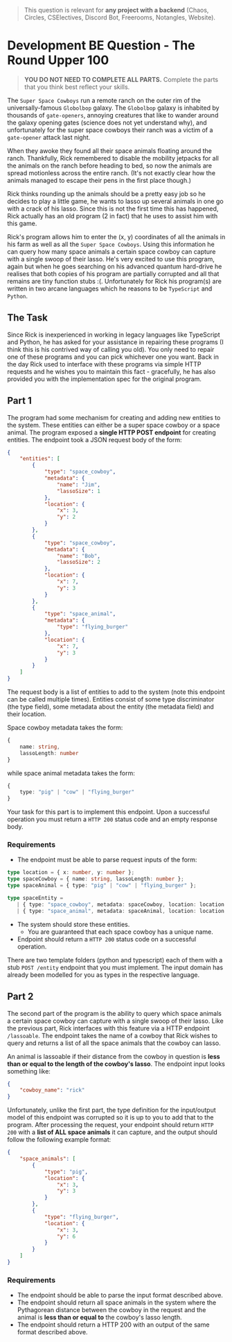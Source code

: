 > This question is relevant for **any project with a backend** (Chaos, Circles,
> CSElectives, Discord Bot, Freerooms, Notangles, Website).

# Development BE Question - The Round Upper 100

> **YOU DO NOT NEED TO COMPLETE ALL PARTS.** Complete the parts that you think best
> reflect your skills.

The `Super Space Cowboys` run a remote ranch on the outer rim of the universally-famous `Globolbop` galaxy. The `Globolbop` galaxy is inhabited by thousands of `gate-openers`, annoying creatures that like to wander around the galaxy opening gates (science does not yet understand why), and unfortunately for the super space cowboys their ranch was a victim of a `gate-opener` attack last night. 

When they awoke they found all their space animals floating around the ranch. Thankfully, Rick remembered to disable the mobility jetpacks for all the animals on the ranch before heading to bed, so now the animals are spread motionless across the entire ranch. (It's not exactly clear how the animals managed to escape their pens in the first place though.)

Rick thinks rounding up the animals should be a pretty easy job so he decides to play a little game, he wants to lasso up several animals in one go with a crack of his lasso. Since this is not the first time this has happened, Rick actually has an old program (2 in fact) that he uses to assist him with this game. 

Rick's program allows him to enter the (x, y) coordinates of all the animals in his farm as well as all the `Super Space Cowboys`. Using this information he can query how many space animals a certain space cowboy can capture with a single swoop of their lasso. He's very excited to use this program, again but when he goes searching on his advanced quantum hard-drive he realises that both copies of his program are partially corrupted and all that remains are tiny function stubs :(. Unfortunately for Rick his program(s) are written in two arcane languages which he reasons to be `TypeScript` and `Python`. 

## The Task

Since Rick is inexperienced in working in legacy languages like TypeScript and Python, he has asked for your assistance in repairing these programs (I think this is his contrived way of calling you old). You only need to repair one of these programs and you can pick whichever one you want. Back in the day Rick used to interface with these programs via simple HTTP requests and he wishes you to maintain this fact - gracefully, he has also provided you with the implementation spec for the original program.

## Part 1

The program had some mechanism for creating and adding new entities to the system. These entities can either be a super space cowboy or a space animal. The program exposed a **single HTTP POST endpoint** for creating entities. The endpoint took a JSON request body of the form:

```json
{
    "entities": [
        {
            "type": "space_cowboy",
            "metadata": {
                "name": "Jim",
                "lassoSize": 1 
            },
            "location": {
                "x": 3,
                "y": 2
            }
        },
        {
            "type": "space_cowboy",
            "metadata": {
                "name": "Bob",
                "lassoSize": 2 
            },
            "location": {
                "x": 7,
                "y": 3
            }
        },
        {
            "type": "space_animal",
            "metadata": {
                "type": "flying_burger"
            },
            "location": {
                "x": 7,
                "y": 3
            }
        }
    ]
}
```

The request body is a list of entities to add to the system (note this endpoint can be called multiple times). Entities consist of some type discriminator (the type field), some metadata about the entity (the metadata field) and their location. 

Space cowboy metadata takes the form:

```ts
{ 
    name: string, 
    lassoLength: number 
}
```

while space animal metadata takes the form:

```ts
{ 
    type: "pig" | "cow" | "flying_burger" 
}
```

Your task for this part is to implement this endpoint. Upon a successful operation you must return a `HTTP 200` status code and an empty response body.

### Requirements

 - The endpoint must be able to parse request inputs of the form:
 ```ts
type location = { x: number, y: number };
type spaceCowboy = { name: string, lassoLength: number };
type spaceAnimal = { type: "pig" | "cow" | "flying_burger" };

type spaceEntity =
    | { type: "space_cowboy", metadata: spaceCowboy, location: location }
    | { type: "space_animal", metadata: spaceAnimal, location: location };
 ```
  - The system should store these entities.
    - You are guaranteed that each space cowboy has a unique name.
  - Endpoint should return a `HTTP 200` status code on a successful operation.

There are two template folders (python and typescript) each of them with a stub `POST /entity` endpoint that you must implement. The input domain has already been modelled for you as types in the respective language.

## Part 2

The second part of the program is the ability to query which space animals a certain space cowboy can capture with a single swoop of their lasso. Like the previous part, Rick interfaces with this feature via a HTTP endpoint `/lassoable`. The endpoint takes the name of a cowboy that Rick wishes to query and returns a list of all the space animals that the cowboy can lasso.

An animal is lassoable if their distance from the cowboy in question is **less than or equal to the length of the cowboy's lasso**. The endpoint input looks something like:

```json
{
    "cowboy_name": "rick" 
}
```

Unfortunately, unlike the first part, the type definition for the input/output model of this endpoint was corrupted so it is up to you to add that to the program. After processing the request, your endpoint should return `HTTP 200` with a **list of ALL space animals** it can capture, and the output should follow the following example format:

```json
{
    "space_animals": [
        {
            "type": "pig",
            "location": {
                "x": 3,
                "y": 3
            } 
        },
        {
            "type": "flying_burger",
            "location": {
                "x": 3,
                "y": 6
            } 
        }
    ]
}
```

### Requirements

 - The endpoint should be able to parse the input format described above.
 - The endpoint should return all space animals in the system where the Pythagorean distance between the cowboy in the request and the animal is **less than or equal to** the cowboy's lasso length.
 - The endpoint should return a HTTP 200 with an output of the same format described above.
